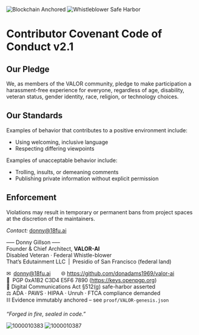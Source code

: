 ![Blockchain Anchored](https://img.shields.io/badge/Immutable%20Ledger-Blockchain%20Sealed-brightgreen)
![Whistleblower Safe Harbor](https://img.shields.io/badge/Protected%20Speech-ADA%20&%20FTCA-blue)


# Contributor Covenant Code of Conduct v2.1

## Our Pledge
We, as members of the VALOR community, pledge to make participation a harassment-free experience for everyone, regardless of age, disability, veteran status, gender identity, race, religion, or technology choices.

## Our Standards
Examples of behavior that contributes to a positive environment include:
* Using welcoming, inclusive language  
* Respecting differing viewpoints

Examples of unacceptable behavior include:
* Trolling, insults, or demeaning comments  
* Publishing private information without explicit permission

## Enforcement
Violations may result in temporary or permanent bans from project spaces at the discretion of the maintainers.

*Contact:* donny@18fu.ai

––– Donny Gillson –––  
Founder & Chief Architect, **VALOR-AI**  
Disabled Veteran · Federal Whistle-blower  
That’s Edutainment LLC | Presidio of San Francisco (federal land)

✉ donny@18fu.ai  🌐 https://github.com/donadams1969/valor-ai  
🔑 PGP 0xA1B2 C3D4 E5F6 7890  (https://keys.openpgp.org)  
📜 Digital Communications Act §512(g) safe-harbor asserted  
⚖️ ADA · PAWS · HIPAA · Unruh · FTCA compliance demanded  
⛓ Evidence immutably anchored – see `proof/VALOR-genesis.json`

*“Forged in fire, sealed in code.”*

![1000010383](https://github.com/user-attachments/assets/dddfc5d5-5249-4c15-84b1-156db7ad6594)
![1000010387](https://github.com/user-attachments/assets/30fbfab3-b829-4034-9dee-c253a178fadb)

